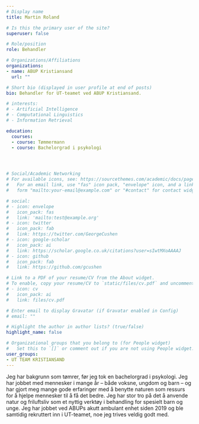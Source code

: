 ```yaml
---
# Display name
title: Martin Roland

# Is this the primary user of the site?
superuser: false

# Role/position
role: Behandler

# Organizations/Affiliations
organizations:
- name: ABUP Kristiansand
  url: ""

# Short bio (displayed in user profile at end of posts)
bio: Behandler for UT-teamet ved ABUP Kristiansand.

# interests:
# - Artificial Intelligence
# - Computational Linguistics
# - Information Retrieval

education:
  courses:
  - course: Tømmermann
  - course: Bachelorgrad i psykologi




# Social/Academic Networking
# For available icons, see: https://sourcethemes.com/academic/docs/page-builder/#icons
#   For an email link, use "fas" icon pack, "envelope" icon, and a link in the
#   form "mailto:your-email@example.com" or "#contact" for contact widget.

# social:
# - icon: envelope
#   icon_pack: fas
#   link: 'mailto:test@example.org'
# - icon: twitter
#   icon_pack: fab
#   link: https://twitter.com/GeorgeCushen
# - icon: google-scholar
#   icon_pack: ai
#   link: https://scholar.google.co.uk/citations?user=sIwtMXoAAAAJ
# - icon: github
#   icon_pack: fab
#   link: https://github.com/gcushen

# Link to a PDF of your resume/CV from the About widget.
# To enable, copy your resume/CV to `static/files/cv.pdf` and uncomment the lines below.
# - icon: cv
#   icon_pack: ai
#   link: files/cv.pdf

# Enter email to display Gravatar (if Gravatar enabled in Config)
# email: ""

# Highlight the author in author lists? (true/false)
highlight_name: false

# Organizational groups that you belong to (for People widget)
#   Set this to `[]` or comment out if you are not using People widget.
user_groups:
- UT TEAM KRISTIANSAND
---
```


Jeg har bakgrunn som tømrer, før jeg tok en bachelorgrad i psykologi. Jeg har jobbet med mennesker i mange år – både voksne, ungdom og barn – og har gjort meg mange gode erfaringer med å benytte naturen som ressurs for å hjelpe mennesker til å få det bedre. Jeg har stor tro på det å anvende natur og friluftsliv som et nyttig verktøy i behandling for spesielt barn og unge. Jeg har jobbet ved ABUPs akutt ambulant enhet siden 2019 og ble samtidig rekruttert inn i UT-teamet, noe jeg trives veldig godt med.